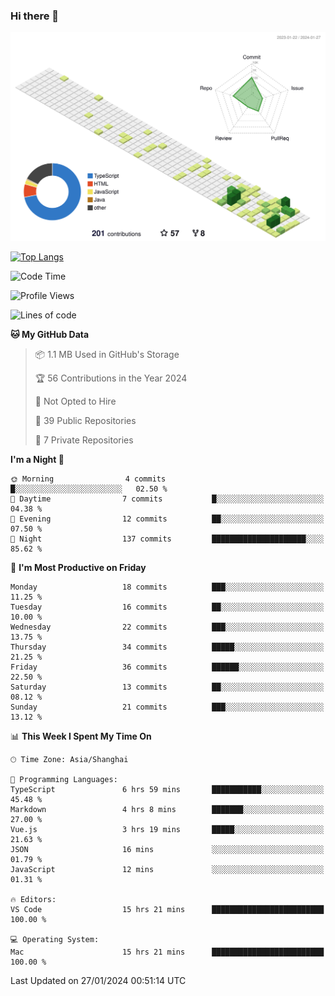 ### Hi there 👋

![](./profile-3d-contrib/profile-green-animate.svg)

 

[![Top Langs](https://github-readme-stats.vercel.app/api/top-langs/?username=tonyljx)](https://github.com/anuraghazra/github-readme-stats)


 

<!--START_SECTION:waka-->
![Code Time](http://img.shields.io/badge/Code%20Time-129%20hrs%2052%20mins-blue)

![Profile Views](http://img.shields.io/badge/Profile%20Views-30-blue)

![Lines of code](https://img.shields.io/badge/From%20Hello%20World%20I%27ve%20Written-248.8%20thousand%20lines%20of%20code-blue)

**🐱 My GitHub Data** 

> 📦 1.1 MB Used in GitHub's Storage 
 > 
> 🏆 56 Contributions in the Year 2024
 > 
> 🚫 Not Opted to Hire
 > 
> 📜 39 Public Repositories 
 > 
> 🔑 7 Private Repositories 
 > 
**I'm a Night 🦉** 

```text
🌞 Morning                4 commits           █░░░░░░░░░░░░░░░░░░░░░░░░   02.50 % 
🌆 Daytime                7 commits           █░░░░░░░░░░░░░░░░░░░░░░░░   04.38 % 
🌃 Evening                12 commits          ██░░░░░░░░░░░░░░░░░░░░░░░   07.50 % 
🌙 Night                  137 commits         █████████████████████░░░░   85.62 % 
```
📅 **I'm Most Productive on Friday** 

```text
Monday                   18 commits          ███░░░░░░░░░░░░░░░░░░░░░░   11.25 % 
Tuesday                  16 commits          ██░░░░░░░░░░░░░░░░░░░░░░░   10.00 % 
Wednesday                22 commits          ███░░░░░░░░░░░░░░░░░░░░░░   13.75 % 
Thursday                 34 commits          █████░░░░░░░░░░░░░░░░░░░░   21.25 % 
Friday                   36 commits          ██████░░░░░░░░░░░░░░░░░░░   22.50 % 
Saturday                 13 commits          ██░░░░░░░░░░░░░░░░░░░░░░░   08.12 % 
Sunday                   21 commits          ███░░░░░░░░░░░░░░░░░░░░░░   13.12 % 
```


📊 **This Week I Spent My Time On** 

```text
🕑︎ Time Zone: Asia/Shanghai

💬 Programming Languages: 
TypeScript               6 hrs 59 mins       ███████████░░░░░░░░░░░░░░   45.48 % 
Markdown                 4 hrs 8 mins        ███████░░░░░░░░░░░░░░░░░░   27.00 % 
Vue.js                   3 hrs 19 mins       █████░░░░░░░░░░░░░░░░░░░░   21.63 % 
JSON                     16 mins             ░░░░░░░░░░░░░░░░░░░░░░░░░   01.79 % 
JavaScript               12 mins             ░░░░░░░░░░░░░░░░░░░░░░░░░   01.31 % 

🔥 Editors: 
VS Code                  15 hrs 21 mins      █████████████████████████   100.00 % 

💻 Operating System: 
Mac                      15 hrs 21 mins      █████████████████████████   100.00 % 
```


 Last Updated on 27/01/2024 00:51:14 UTC
<!--END_SECTION:waka-->

